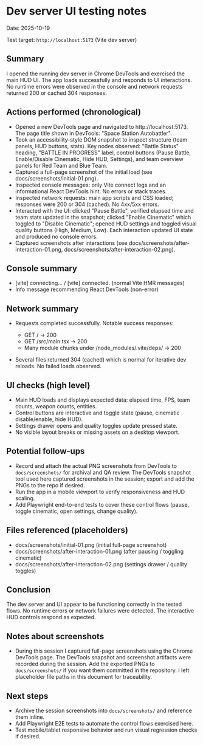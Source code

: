 # Dev server UI testing notes


Date: 2025-10-19

Test target: `http://localhost:5173` (Vite dev server)

## Summary

I opened the running dev server in Chrome DevTools and exercised the main HUD UI. The app loads
successfully and responds to UI interactions. No runtime errors were observed in the console and
network requests returned 200 or cached 304 responses.


## Actions performed (chronological)

- Opened a new DevTools page and navigated to http://localhost:5173. The page title shown in
  DevTools: "Space Station Autobattler".
- Took an accessibility-style DOM snapshot to inspect structure (team panels, HUD buttons, stats).
  Key nodes observed: "Battle Status" heading, "BATTLE IN PROGRESS" label, control buttons
  (Pause Battle, Enable/Disable Cinematic, Hide HUD, Settings), and team overview panels for
  Red Team and Blue Team.
- Captured a full-page screenshot of the initial load (see docs/screenshots/initial-01.png).
- Inspected console messages: only Vite connect logs and an informational React DevTools hint.
  No errors or stack traces.
- Inspected network requests: main app scripts and CSS loaded; responses were 200 or 304
  (cached). No 4xx/5xx errors.
- Interacted with the UI: clicked "Pause Battle", verified elapsed time and team stats updated in
  the snapshot; clicked "Enable Cinematic" which toggled to "Disable Cinematic"; opened HUD
  settings and toggled visual quality buttons (High, Medium, Low). Each interaction updated UI
  state and produced no console errors.
- Captured screenshots after interactions (see docs/screenshots/after-interaction-01.png,
  docs/screenshots/after-interaction-02.png).


## Console summary

- [vite] connecting... / [vite] connected. (normal Vite HMR messages)
- Info message recommending React DevTools (non-error)


## Network summary

- Requests completed successfully. Notable success responses:

  - GET / -> 200
  - GET /src/main.tsx -> 200
  - Many module chunks under /node_modules/.vite/deps/ -> 200

- Several files returned 304 (cached) which is normal for iterative dev reloads. No failed loads
  observed.


## UI checks (high level)

- Main HUD loads and displays expected data: elapsed time, FPS, team counts, weapon counts,
  entities.
- Control buttons are interactive and toggle state (pause, cinematic disable/enable, hide HUD).
- Settings drawer opens and quality toggles update pressed state.
- No visible layout breaks or missing assets on a desktop viewport.


## Potential follow-ups

- Record and attach the actual PNG screenshots from DevTools to `docs/screenshots/` for archival
  and QA review. The DevTools snapshot tool used here captured screenshots in the session; export
  and add the PNGs to the repo if desired.
- Run the app in a mobile viewport to verify responsiveness and HUD scaling.
- Add Playwright end-to-end tests to cover these control flows (pause, toggle cinematic, open
  settings, change quality).


## Files referenced (placeholders)

- docs/screenshots/initial-01.png (initial full-page screenshot)
- docs/screenshots/after-interaction-01.png (after pausing / toggling cinematic)
- docs/screenshots/after-interaction-02.png (settings drawer / quality toggles)

## Conclusion

The dev server and UI appear to be functioning correctly in the tested flows. No runtime errors or
network failures were detected. The interactive HUD controls respond as expected.

## Notes about screenshots

- During this session I captured full-page screenshots using the Chrome DevTools page. The
  DevTools snapshot and screenshot artifacts were recorded during the session. Add the exported
  PNGs to `docs/screenshots/` if you want them committed in the repository. I left placeholder
  file paths in this document for traceability.

## Next steps

- Archive the session screenshots into `docs/screenshots/` and reference them inline.
- Add Playwright E2E tests to automate the control flows exercised here.
- Test mobile/tablet responsive behavior and run visual regression checks if desired.

